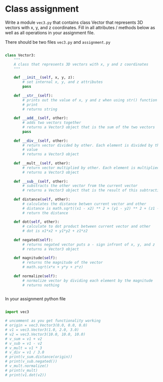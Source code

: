 # Class assignment 

Write a module `vec3.py` that contains class Vector that represents 3D vectors with x, y, and z coordinates. Fill in all attributes / methods below as well as all operations in your assignment file. 

There should be two files `vec3.py` and `assignment.py`

```python

class Vector3:
	"""
	A class that represents 3D vectors with x, y and z coordinates
	"""

	def __init__(self, x, y, z):
		# set internal x, y, and z attributes
		pass
	
	def __str__(self):
		# prints out the value of x, y and z when using str() function or
		# print 
		# returns string 
	
	def __add__(self, other):
		# adds two vectors together
		# returns a Vector3 object that is the sum of the two vectors 
		pass
		
	def __div__(self, other):
		# return vector divided by other. Each element is divided by the same
		# value 
		# returns a Vector3 object 
		
	def __mult__(self, other):
		# return vector multiplied by other. Each element is multiplied by the same value
		# returns a Vector3 object
		
	def __sub__(self, other):
		# substracts the other vector from the current vector 
		# returns a Vector3 object that is the result of this subtraction
		
	def distance(self, other):
		# calculates the distance betwen current vector and other
		# distance is math.sqrt((x1 - x2) ** 2 + (y1 - y2) ** 2 + (z1 - z2) ** 2)
		# return the distance 
		
	def dot(self, other):
		# calculate to dot product between current vector and other
		# dot is x1*x2 + y1*y2 + z1*z2
		
	def negated(self):
		# returns negated vector puts a - sign infront of x, y, and z 
		# returns a Vector3 object
		
	def magnitude(self):
		# returns the magnitude of the vector
		# math.sqrt(x*x + y*y + z*z) 
		
	def normalize(self):
		# normalize vector by dividing each element by the magnitude
		# returns nothing 
	

```

In your assignment python file  

```python 

import vec3 

# uncomment as you get functionality working 
# origin = vec3.Vector3(0.0, 0.0, 0.0)
# v1 = vec3.Vector3(1.0, 2.0, 3.0)
# v2 = vec3.Vector3(10.0, 10.0, 10.0)
# v_sum = v1 + v2 
# v_sub = v1 - v2 
# v_mult = v1 * 3
# v_div = v1 / 3.0
# print(v_sum.distance(origin))
# print(v_sub.negated())
# v_mult.normalize()
# print(v_mult)
# print(v1.dot(v2))



```




